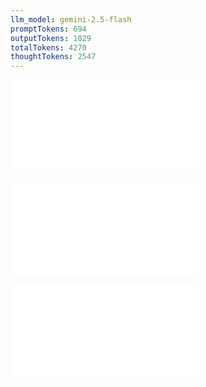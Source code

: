 ```yaml
---
llm_model: gemini-2.5-flash
promptTokens: 694
outputTokens: 1029
totalTokens: 4270
thoughtTokens: 2547
---
```


![@](steps/prompt.4abe5d39.md)

![@](steps/response.cf66a4c9.md)

![@](steps/response.cae6e712.md)
